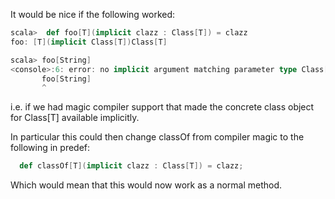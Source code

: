 It would be nice if the following worked:

```scala
scala>  def foo[T](implicit clazz : Class[T]) = clazz
foo: [T](implicit Class[T])Class[T]

scala> foo[String]
<console>:6: error: no implicit argument matching parameter type Class[String] was found.
       foo[String]
       ^
```

i.e. if we had magic compiler support that made the concrete class object for Class[T] available implicitly.

In particular this could then change classOf from compiler magic to the following in predef:

```scala
  def classOf[T](implicit clazz : Class[T]) = clazz;
```

Which would mean that this would now work as a normal method.
